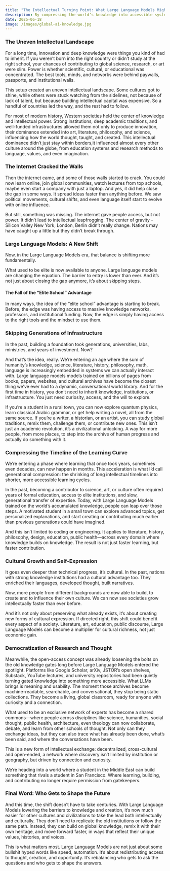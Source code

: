 ```yaml
---
title: "The Intellectual Turning Point: What Large Language Models Might Rewrite"
description: By compressing the world’s knowledge into accessible systems, Large Language Models might redistribute intellectual power, turning knowledge into a shared resource and creativity into a global conversation.
date: 2025-06-18
image: /images/global-ai-knowledge.jpg
---
```


### The Uneven Intellectual Landscape

For a long time, innovation and deep knowledge were things you kind of had to inherit. If you weren’t born into the right country or didn’t study at the right school, your chances of contributing to global science, research, or art were slim. Power is whether scientific, cultural, or educational was concentrated. The best tools, minds, and networks were behind paywalls, passports, and institutional walls.


This setup created an uneven intellectual landscape. Some cultures got to shine, while others were stuck watching from the sidelines, not because of lack of talent, but because building intellectual capital was expensive. So a handful of countries led the way, and the rest had to follow.


For most of modern history, Western societies held the center of knowledge and intellectual power. Strong institutions, deep academic traditions, and well-funded infrastructures allowed them not only to produce innovation, their dominance extended into art, literature, philosophy, and science, influencing how the world thought, taught, and created. This intellectual dominance didn’t just stay within borders,it influenced almost every other culture around the globe, from education systems and research methods to language, values, and even imagination.



### The Internet Cracked the Walls

Then the internet came, and some of those walls started to crack. You could now learn online, join global communities, watch lectures from top schools, maybe even start a company with just a laptop. And yes, it did help close the gap in some ways. It spread ideas faster than anything before. We saw political movements, cultural shifts, and even language itself start to evolve with online influence.

But still, something was missing. The internet gave people access, but not power. It didn’t lead to intellectual leapfrogging. The center of gravity - Silicon Valley  New York, London, Berlin didn’t really change. Nations may have caught up a little but they didn’t break through.

### Large Language Models: A New Shift

Now, in the Large Language Models era, that balance is shifting more fundamentally.

What used to be elite is now available to anyone. Large language models are changing the equation. The barrier to entry is lower than ever. And it’s not just about closing the gap anymore, it’s about skipping steps.

#### The Fall of the “Elite School” Advantage

In many ways, the idea of the “elite school” advantage is starting to break. Before, the edge was having access to massive knowledge networks, professors, and institutional funding. Now, the edge is simply having access to the right tools and the mindset to use them.

### Skipping Generations of Infrastructure

In the past, building a foundation took generations, universities, labs, ministries, and years of investment. Now?


And that’s the idea, really. We’re entering an age where the sum of humanity’s knowledge, science, literature, history, philosophy, math, language is increasingly embedded in systems we can actually interact with. Large language models models trained on billions of pages from books, papers, websites, and cultural archives have become the closest thing we’ve ever had to a dynamic, conversational world library. And for the first time in history, you don’t need to inherit knowledge, institutions, or infrastructure. You just need curiosity, access, and the will to explore.


If you’re a student in a rural town, you can now explore quantum physics, learn classical Arabic grammar, or get help writing a novel, all from the same source. If you’re a writer, a historian, or an artist, you can study global traditions, remix them, challenge them, or contribute new ones. This isn’t just an academic revolution, it’s a civilizational unlocking. A way for more people, from more places, to step into the archive of human progress and actually do something with it.

### Compressing the Timeline of the Learning Curve


We’re entering a phase where learning that once took years, sometimes even decades, can now happen in months. This acceleration is what I’d call generational compression: the shrinking of long intellectual timelines into shorter, more accessible learning cycles.

In the past, becoming a contributor to science, art, or culture often required years of formal education, access to elite institutions, and slow, generational transfer of expertise. Today, with Large Language Models trained on the world’s accumulated knowledge, people can leap over those steps. A motivated student in a small town can explore advanced topics, get personalized explanations, and start creating or contributing much earlier than previous generations could have imagined.

And this isn’t limited to coding or engineering. It applies to literature, history, philosophy, design, education, public health—across every domain where knowledge builds on knowledge. The result is not just faster learning, but faster contribution. 

### Cultural Growth and Self-Expression

It goes even deeper than technical progress, it’s cultural. In the past, nations with strong knowledge institutions had a cultural advantage too. They enriched their languages, developed thought, built narratives.


Now, more people from different backgrounds are now able to build, to create and to influence their own culture. We can now see societies grow intellectually faster than ever before.


And it’s not only about preserving what already exists, it’s about creating new forms of cultural expression. If directed right, this shift could benefit every aspect of a society. Literature, art, education, public discourse, Large Language Models can become a multiplier for cultural richness, not just economic gain.

### Democratization of Research and Thought

Meanwhile, the open-access concept was already loosening the bolts on the old knowledge gates long before Large Language Models entered the spotlight. Platforms like Google Scholar, arXiv, JSTOR’s open shelves, Substack, YouTube lectures, and university repositories had been quietly turning gated knowledge into something more accessible. What LLMs brings is meaning and usability. The moment those archives become machine-readable, searchable, and conversational, they stop being static collections. They become a living, global classroom, ready for anyone with curiosity and a connection.


What used to be an exclusive network of experts has become a shared commons—where people across disciplines like science, humanities, social thought, public health, architecture, even theology can now collaborate, debate, and learn from other schools of thought. Not only can they exchange ideas, but they can also trace what has already been done, what’s been said, and where the conversations have been.


This is a new form of intellectual exchange: decentralized, cross-cultural and open-ended, a network where discovery isn’t limited by institution or geography, but driven by connection and curiosity.


We’re heading into a world where a student in the Middle East can build something that rivals a student in San Francisco. Where learning, building, and contributing no longer require permission from gatekeepers.

### Final Word: Who Gets to Shape the Future

And this time, the shift doesn’t have to take centuries. With Large Language Models lowering the barriers to knowledge and creation, it’s now much easier for other cultures and civilizations to take the lead both intellectually and culturally. They don’t need to replicate the old institutions or follow the same path. Instead, they can build on global knowledge, remix it with their own heritage, and move forward faster, in ways that reflect their unique values, histories, and voices.


This is what matters most. Large Language Models are not just about some bullshit hyped words like speed, automation. It’s about redistributing access to thought, creation, and opportunity. It’s rebalancing who gets to ask the questions and who gets to shape the answers.

